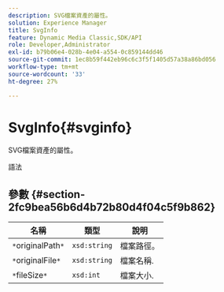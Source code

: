```yaml
---
description: SVG檔案資產的屬性。
solution: Experience Manager
title: SvgInfo
feature: Dynamic Media Classic,SDK/API
role: Developer,Administrator
exl-id: b79b06e4-028b-4e04-a554-0c859144dd46
source-git-commit: 1ec8b59f442eb96c6c3f5f1405d57a38a86bd056
workflow-type: tm+mt
source-wordcount: '33'
ht-degree: 27%

---
```


# SvgInfo{#svginfo}

SVG檔案資產的屬性。

語法

## 參數 {#section-2fc9bea56b6d4b72b80d4f04c5f9b862}

| 名稱 | 類型 | 說明 |
|---|---|---|
| `*`originalPath`*` | `xsd:string` | 檔案路徑。 |
| `*`originalFile`*` | `xsd:string` | 檔案名稱. |
| `*`fileSize`*` | `xsd:int` | 檔案大小. |
